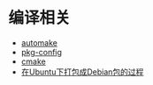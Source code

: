 # 编译相关

* [automake](automake/readme.md)
* [pkg-config](pkg-config.md)
* [cmake](cmake/readme.md)
* [在Ubuntu下打包成Debian包的过程](ubuntu.deb.debian.make.md)
